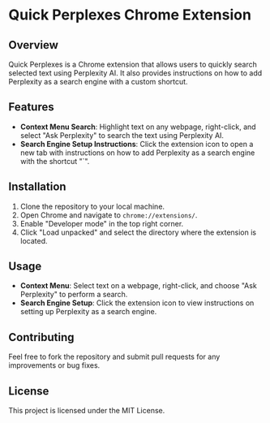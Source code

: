 # Quick Perplexes Chrome Extension

## Overview

Quick Perplexes is a Chrome extension that allows users to quickly search selected text using Perplexity AI. It also provides instructions on how to add Perplexity as a search engine with a custom shortcut.

## Features

- **Context Menu Search**: Highlight text on any webpage, right-click, and select "Ask Perplexity" to search the text using Perplexity AI.
- **Search Engine Setup Instructions**: Click the extension icon to open a new tab with instructions on how to add Perplexity as a search engine with the shortcut "`".

## Installation

1. Clone the repository to your local machine.
2. Open Chrome and navigate to `chrome://extensions/`.
3. Enable "Developer mode" in the top right corner.
4. Click "Load unpacked" and select the directory where the extension is located.

## Usage

- **Context Menu**: Select text on a webpage, right-click, and choose "Ask Perplexity" to perform a search.
- **Search Engine Setup**: Click the extension icon to view instructions on setting up Perplexity as a search engine.

## Contributing

Feel free to fork the repository and submit pull requests for any improvements or bug fixes.

## License

This project is licensed under the MIT License.
